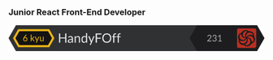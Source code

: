 ### Junior React Front-End Developer
![CodeWars rate](https://github.com/HandyFOff/HandyFOff/blob/main/images/codewars.svg)

